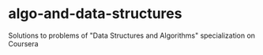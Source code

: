 # algo-and-data-structures
Solutions to problems of "Data Structures and Algorithms" specialization on Coursera
